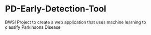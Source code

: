 # PD-Early-Detection-Tool
BWSI Project to create a web application that uses machine learning to classify Parkinsons Disease
